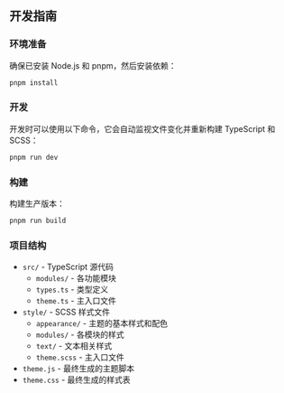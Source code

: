## 开发指南

### 环境准备

确保已安装 Node.js 和 pnpm，然后安装依赖：

```bash
pnpm install
```

### 开发

开发时可以使用以下命令，它会自动监视文件变化并重新构建 TypeScript 和 SCSS：

```bash
pnpm run dev
```

### 构建

构建生产版本：

```bash
pnpm run build
```

### 项目结构

- `src/`       - TypeScript 源代码
  - `modules/`    - 各功能模块
  - `types.ts`    - 类型定义
  - `theme.ts`    - 主入口文件
- `style/`     - SCSS 样式文件
  - `appearance/` - 主题的基本样式和配色
  - `modules/`    - 各模块的样式
  - `text/`       - 文本相关样式
  - `theme.scss`  - 主入口文件
- `theme.js`   - 最终生成的主题脚本
- `theme.css`  - 最终生成的样式表
